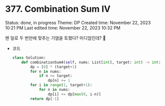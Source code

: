 # 377. Combination Sum IV

Status: done, in progress
Theme: DP
Created time: November 22, 2023 10:21 PM
Last edited time: November 22, 2023 10:32 PM

왠 일로 두 번만에 맞추는 기염을 토했다? 미디엄인데? 🪇

- 코드
    
    ```python
    class Solution:
        def combinationSum4(self, nums: List[int], target: int) -> int:
            dp = [0] * (target+1)
            for n in nums:
                if n <= target:
                    dp[n] += 1 
            for i in range(1, target+1):
                for n in nums:
                    dp[i] += dp[max(0, i-n)] 
            return dp[-1]
    ```